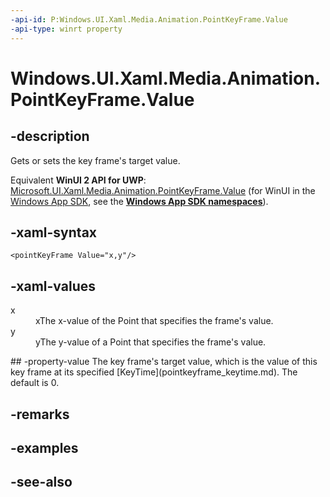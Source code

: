 ```yaml
---
-api-id: P:Windows.UI.Xaml.Media.Animation.PointKeyFrame.Value
-api-type: winrt property
---
```


<!-- Property syntax
public Windows.Foundation.Point Value { get;  set; }
-->

# Windows.UI.Xaml.Media.Animation.PointKeyFrame.Value

## -description
Gets or sets the key frame's target value.

Equivalent **WinUI 2 API for UWP**: [Microsoft.UI.Xaml.Media.Animation.PointKeyFrame.Value](/windows/winui/api/microsoft.ui.xaml.media.animation.pointkeyframe.value) (for WinUI in the [Windows App SDK](/windows/apps/windows-app-sdk/), see the **[Windows App SDK namespaces](/windows/windows-app-sdk/api/winrt/)**).

## -xaml-syntax
```xaml
<pointKeyFrame Value="x,y"/>
```


## -xaml-values
<dl><dt>x</dt><dd>xThe x-value of the Point that specifies the frame's value.</dd>
<dt>y</dt><dd>yThe y-value of a Point that specifies the frame's value.</dd>
</dl>
## -property-value
The key frame's target value, which is the value of this key frame at its specified [KeyTime](pointkeyframe_keytime.md). The default is 0.

## -remarks

## -examples

## -see-also
